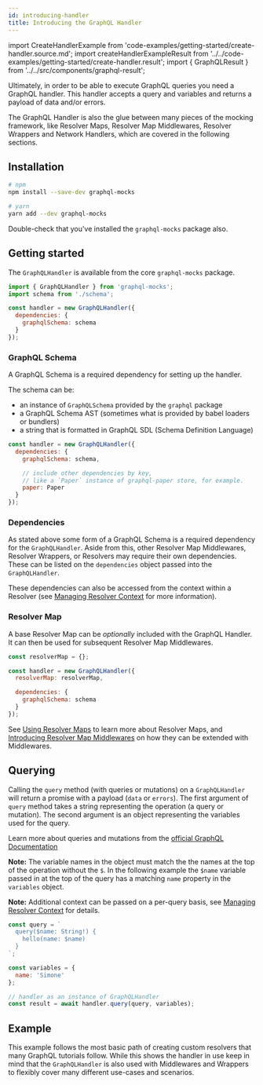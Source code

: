 ```yaml
---
id: introducing-handler
title: Introducing the GraphQL Handler
---
```


import CreateHandlerExample from 'code-examples/getting-started/create-handler.source.md';
import createHandlerExampleResult from '../../code-examples/getting-started/create-handler.result';
import { GraphQLResult } from '../../src/components/graphql-result';

Ultimately, in order to be able to execute GraphQL queries you need a GraphQL handler. This handler accepts a query and variables and returns a payload of data and/or errors.

The GraphQL Handler is also the glue between many pieces of the mocking framework, like Resolver Maps, Resolver Map Middlewares, Resolver Wrappers and Network Handlers, which are covered in the following sections.

## Installation

```bash
# npm
npm install --save-dev graphql-mocks

# yarn
yarn add --dev graphql-mocks
```

Double-check that you've installed the `graphql-mocks` package also.

## Getting started

The `GraphQLHandler` is available from the core `graphql-mocks` package.

```js
import { GraphQLHandler } from 'graphql-mocks';
import schema from './schema';

const handler = new GraphQLHandler({
  dependencies: {
    graphqlSchema: schema
  }
});
```

### GraphQL Schema

A GraphQL Schema is a required dependency for setting up the handler.

The schema can be:
- an instance of `GraphQLSchema` provided by the `graphql` package
- a GraphQL Schema AST (sometimes what is provided by babel loaders or bundlers)
- a string that is formatted in GraphQL SDL (Schema Definition Language)

```js
const handler = new GraphQLHandler({
  dependencies: {
    graphqlSchema: schema,

    // include other dependencies by key,
    // like a `Paper` instance of graphql-paper store, for example.
    paper: Paper
  }
});
```

### Dependencies

As stated above some form of a GraphQL Schema is a required dependency for the `GraphQLHandler`. Aside from this, other Resolver Map Middlewares, Resolver Wrappers, or Resolvers may require their own dependencies. These can be listed on the `dependencies` object passed into the `GraphQLHandler`.

These dependencies can also be accessed from the context within a Resolver (see [Managing Resolver Context](/docs/guides/managing-context#dependencies) for more information).

### Resolver Map

A base Resolver Map can be *optionally* included with the GraphQL Handler. It can then be used for subsequent Resolver Map Middlewares.

```js
const resolverMap = {};

const handler = new GraphQLHandler({
  resolverMap: resolverMap,

  dependencies: {
    graphqlSchema: schema
  }
});
```

See [Using Resolver Maps](/docs/resolver-map/using-resolver-maps) to learn more about Resolver Maps, and [Introducing Resolver Map Middlewares](/docs/resolver-map/introducing-middlewares) on how they can be extended with Middlewares.

## Querying

Calling the `query` method (with queries or mutations) on a `GraphQLHandler` will return a promise with a payload (`data` or `errors`). The first argument of `query` method takes a string representing the operation (a query or mutation). The second argument is an object representing the variables used for the query.

Learn more about queries and mutations from the [official GraphQL Documentation](https://graphql.org/learn/queries/)

**Note:** The variable names in the object must match the the names at the top of the operation without the `$`. In the following example the `$name` variable passed in at the top of the query has a matching `name` property in the `variables` object.

**Note:** Additional context can be passed on a per-query basis, see [Managing Resolver Context](/docs/guides/managing-context) for details.

```js
const query = `
  query($name: String!) {
    hello(name: $name)
  }
`;

const variables = {
  name: 'Simone'
};

// handler as an instance of GraphQLHandler
const result = await handler.query(query, variables);
```

## Example

This example follows the most basic path of creating custom resolvers that many GraphQL tutorials follow. While this shows the handler in use keep in mind that the `GraphQLHandler` is also used with Middlewares and Wrappers to flexibly cover many different use-cases and scenarios.

<CreateHandlerExample />
<GraphQLResult result={createHandlerExampleResult} />
